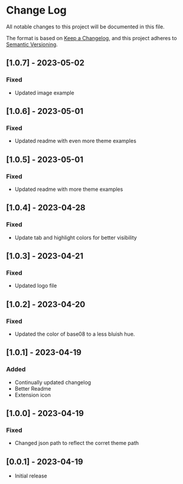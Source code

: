 # Change Log

All notable changes to this project will be documented in this file.

The format is based on [Keep a Changelog](https://keepachangelog.com/en/1.0.0/),
and this project adheres to [Semantic Versioning](https://semver.org/spec/v2.0.0.html).

## [1.0.7] - 2023-05-02

### Fixed

- Updated image example

## [1.0.6] - 2023-05-01

### Fixed

- Updated readme with even more theme examples

## [1.0.5] - 2023-05-01

### Fixed

- Updated readme with more theme examples

## [1.0.4] - 2023-04-28

### Fixed

- Update tab and highlight colors for better visibility

## [1.0.3] - 2023-04-21

### Fixed

- Updated logo file

## [1.0.2] - 2023-04-20

### Fixed

- Updated the color of base08 to a less bluish hue.

## [1.0.1] - 2023-04-19

### Added

- Continually updated changelog
- Better Readme
- Extension icon

## [1.0.0] - 2023-04-19

### Fixed

- Changed json path to reflect the corret theme path

## [0.0.1] - 2023-04-19

- Initial release
